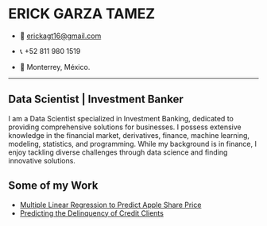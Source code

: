 # ERICK GARZA TAMEZ

* 📧 erickagt16@gmail.com

* 📞 +52 811 980 1519

* 📍 Monterrey, México.

---

## Data Scientist | Investment Banker

I am a Data Scientist specialized in Investment Banking, dedicated to providing comprehensive solutions for businesses. I possess extensive knowledge in the financial market, derivatives, finance, machine learning, modeling, statistics, and programming. While my background is in finance, I enjoy tackling diverse challenges through data science and finding innovative solutions.

## Some of my Work

* [Multiple Linear Regression to Predict Apple Share Price](https://github.com/erickgt00/proyectos/tree/main/Multiple%20Linear%20Regression)
* [Predicting the Delinquency of Credit Clients](https://github.com/erickgt00/proyectos/tree/main/Credit%20Default%20ML)

